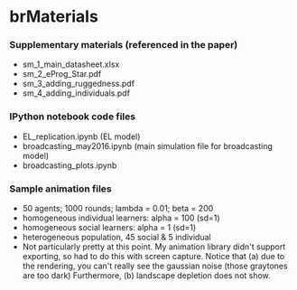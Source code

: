 # brMaterials

### Supplementary materials (referenced in the paper)
- sm_1_main_datasheet.xlsx
- sm_2_eProg_Star.pdf
- sm_3_adding_ruggedness.pdf
- sm_4_adding_individuals.pdf

### IPython notebook code files 
- EL_replication.ipynb (EL model)
- broadcasting_may2016.ipynb (main simulation file for broadcasting model)
- broadcasting_plots.ipynb 

### Sample animation files
- 50 agents; 1000 rounds; lambda = 0.01; beta = 200 
- homogeneous individual learners: alpha = 100 (sd=1)
- homogeneous social learners: alpha = 1 (sd=1)
- heterogeneous population, 45 social & 5 individual
- Not particularly pretty at this point. My animation library didn't support exporting, so had to do this with screen capture. Notice that (a) due to the rendering, you can't really see the gaussian noise (those graytones are too dark)  Furthermore, (b) landscape depletion does not show. 



